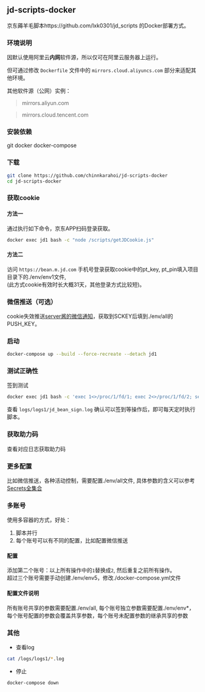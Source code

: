 ## jd-scripts-docker
京东薅羊毛脚本https://github.com/lxk0301/jd_scripts 的Docker部署方式。

### 环境说明
因默认使用阿里云**内网**软件源，所以仅可在阿里云服务器上运行。

但可通过修改 `Dockerfile` 文件中的 `mirrors.cloud.aliyuncs.com` 部分来适配其他环境。

其他软件源（公网）实例：

> mirrors.aliyun.com

> mirrors.cloud.tencent.com

### 安装依赖
git docker docker-compose
### 下载
```sh
git clone https://github.com/chinnkarahoi/jd-scripts-docker
cd jd-scripts-docker
```
### 获取cookie

#### 方法一
通过执行如下命令，京东APP扫码登录获取。

```sh
docker exec jd1 bash -c "node /scripts/getJDCookie.js"
```

#### 方法二
访问 `https://bean.m.jd.com` 手机号登录获取cookie中的pt_key, pt_pin填入项目目录下的./env/env1文件,  
(此方式cookie有效时长大概31天，其他登录方式比较短)。

### 微信推送（可选）
cookie失效推送[server酱的微信通知](http://sc.ftqq.com/3.version)，获取到SCKEY后填到./env/all的PUSH_KEY。
### 启动

```sh
docker-compose up --build --force-recreate --detach jd1
```

### 测试正确性
签到测试

```sh
docker exec jd1 bash -c 'exec 1<>/proc/1/fd/1; exec 2<>/proc/1/fd/2; set -o allexport; source /all; source /env; source /cookies; node /scripts/jd_bean_sign.js > /logs/jd_bean_sign.log'
```

查看 `logs/logs1/jd_bean_sign.log` 确认可以签到等操作后，即可每天定时执行脚本。

### 获取助力码
查看对应日志获取助力码

### 更多配置
比如微信推送，各种活动控制，需要配置./env/all文件, 具体参数的含义可以参考[Secrets全集合](https://github.com/lxk0301/jd_scripts/blob/master/githubAction.md)

### 多账号
使用多容器的方式，好处：
1. 脚本并行
2. 每个账号可以有不同的配置，比如配置微信推送
#### 配置
添加第二个账号：以上所有操作中的`1`替换成`2`, 然后重复之前所有操作。  
超过三个账号需要手动创建./env/env5，修改./docker-compose.yml文件
#### 配置文件说明
所有账号共享的参数需要配置./env/all, 每个账号独立参数需要配置./env/env*，  
每个账号配置的参数会覆盖共享参数，每个账号未配置参数的继承共享的参数

### 其他
- 查看log
```sh
cat /logs/logs1/*.log
```
- 停止
```sh
docker-compose down
```
